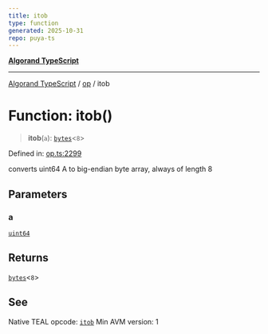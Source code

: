 ```yaml
---
title: itob
type: function
generated: 2025-10-31
repo: puya-ts
---
```

[**Algorand TypeScript**](../../README.md)

***

[Algorand TypeScript](../../modules.md) / [op](../README.md) / itob

# Function: itob()

> **itob**(`a`): [`bytes`](../../index/type-aliases/bytes.md)\<`8`\>

Defined in: [op.ts:2299](https://github.com/algorandfoundation/puya-ts/blob/main/packages/algo-ts/src/op.ts#L2299)

converts uint64 A to big-endian byte array, always of length 8

## Parameters

### a

[`uint64`](../../index/type-aliases/uint64.md)

## Returns

[`bytes`](../../index/type-aliases/bytes.md)\<`8`\>

## See

Native TEAL opcode: [`itob`](https://dev.algorand.co/reference/algorand-teal/opcodes#itob)
Min AVM version: 1
